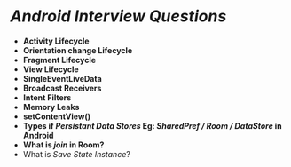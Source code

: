 # *Android Interview Questions*

- **Activity Lifecycle**
- **Orientation change Lifecycle**
- **Fragment Lifecycle**
- **View Lifecycle**
- **SingleEventLiveData**
- **Broadcast Receivers**
- **Intent Filters**
- **Memory Leaks**
- **setContentView()**
- **Types if *Persistant Data Stores* Eg: *SharedPref / Room / DataStore* in Android**
- **What is *join* in Room?**
- What is *Save State Instance*?

